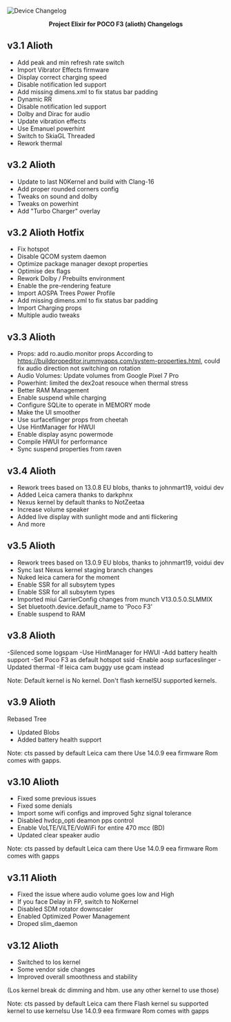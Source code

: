![Device Changelog](https://i.imgur.com/C0Wcdr5.png)
<p align="center">
<b>Project Elixir for POCO F3 (alioth) Changelogs</b>
</p>
  
## v3.1 Alioth

- Add peak and min refresh rate switch
- Import Vibrator Effects firmware
- Display correct charging speed
- Disable notification led support
- Add missing dimens.xml to fix status bar padding
- Dynamic RR
- Disable notification led support
- Dolby and Dirac for audio
- Update vibration effects
- Use Emanuel powerhint
- Switch to SkiaGL Threaded
- Rework thermal

## v3.2 Alioth

- Update to last N0Kernel and build with Clang-16
- Add proper rounded corners config 
- Tweaks on sound and dolby
- Tweaks on powerhint
- Add "Turbo Charger" overlay

## v3.2 Alioth Hotfix

- Fix hotspot
- Disable QCOM system daemon
- Optimize package manager dexopt properties
- Optimise dex flags
- Rework Dolby / Prebuilts environment
- Enable the pre-rendering feature
- Import AOSPA Trees Power Profile
- Add missing dimens.xml to fix status bar padding
- Import Charging props
- Multiple audio tweaks

## v3.3 Alioth

- Props: add ro.audio.monitor props According to https://buildpropeditor.jrummyapps.com/system-properties.html, could fix audio direction not switching on rotation
- Audio Volumes: Update volumes from Google Pixel 7 Pro
- Powerhint: limited the dex2oat resouce when thermal stress
- Better RAM Management
- Enable suspend while charging 
- Configure SQLite to operate in MEMORY mode
- Make the UI smoother
- Use surfaceflinger props from cheetah
- Use HintManager for HWUI 
- Enable display async powermode 
- Compile HWUI for performance 
- Sync suspend properties from raven

## v3.4 Alioth

- Rework trees based on 13.0.8 EU blobs, thanks to johnmart19, voidui dev
- Added Leica camera thanks to darkphnx
- Nexus kernel by default thanks to NotZeetaa
- Increase volume speaker
- Added live display with sunlight mode and anti flickering
- And more

## v3.5 Alioth

- Rework trees based on 13.0.9 EU blobs, thanks to johnmart19, voidui dev
- Sync last Nexus kernel staging branch changes
- Nuked leica camera for the moment
- Enable SSR for all subsytem types
- Enable SSR for all subsytem types
- Imported miui CarrierConfig changes from munch V13.0.5.0.SLMMIX
- Set bluetooth.device.default_name to 'Poco F3'
- Enable suspend to RAM

## v3.8 Alioth
-Silenced some logspam
-Use HintManager for HWUI
-Add battery health support
-Set Poco F3 as default hotspot ssid
-Enable aosp surfaceslinger
-Updated thermal
-If leica cam buggy use gcam instead

Note: Default kernel is No kernel. Don't flash kernelSU supported kernels.

## v3.9 Alioth
Rebased Tree
- Updated Blobs 
- Added battery health support

Note:
cts passed by default
Leica cam there
Use 14.0.9 eea firmware
Rom comes with gapps.

## v3.10 Alioth
- Fixed some previous issues
- Fixed some denials
- Import some wifi configs and improved 5ghz signal tolerance
- Disabled hvdcp_opti deamon pps control
- Enable VoLTE/ViLTE/VoWiFi for entire 470 mcc (BD)
- Updated clear speaker audio

Note:
cts passed by default
Leica cam there
Use 14.0.9 eea firmware
Rom comes with gapps

## v3.11 Alioth
- Fixed the issue where audio volume goes low and High
- If you face Delay in FP, switch to NoKernel
- Disabled SDM rotator downscaler
- Enabled Optimized Power Management
- Droped slim_daemon

## v3.12 Alioth
- Switched to los kernel
- Some vendor side changes
- Improved overall smoothness and stability

 (Los kernel break dc dimming and hbm. use any other kernel to use those)

Note:
cts passed by default
Leica cam there
Flash kernel su supported kernel to use kernelsu
Use 14.0.9 eea firmware
Rom comes with gapps
